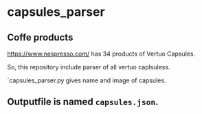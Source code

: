 # capsules_parser
## Coffe products 

https://www.nespresso.com/ has 34 products of Vertuo Capsules.

So, this repository include parser of all vertuo caplsuless.

`capsules_parser.py gives name and image of capsules.

## Outputfile is named `capsules.json`.
